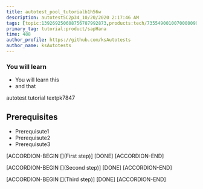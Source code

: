 ```yaml
---
title: autotest_pool_tutorialb1h56w
description: autotest5C2p34_10/20/2020 2:17:46 AM
tags: [topic:139269250608756787992873,products:tech/73554900100700000996,tutorial:experience/advanced]
primary_tag: tutorial:product/sapHana
time: 488
author_profile: https://github.com/ksAutotests
author_name: ksAutotests
---
```

### You will learn
- You will learn this
- and that

autotest tutorial textpk7847

## Prerequisites
- Prerequisute1
- Prerequisute2
- Prerequisute3

[ACCORDION-BEGIN [](First step)]
[DONE]
[ACCORDION-END]

[ACCORDION-BEGIN [](Second step)]
[DONE]
[ACCORDION-END]

[ACCORDION-BEGIN [](Third step)]
[DONE]
[ACCORDION-END]

